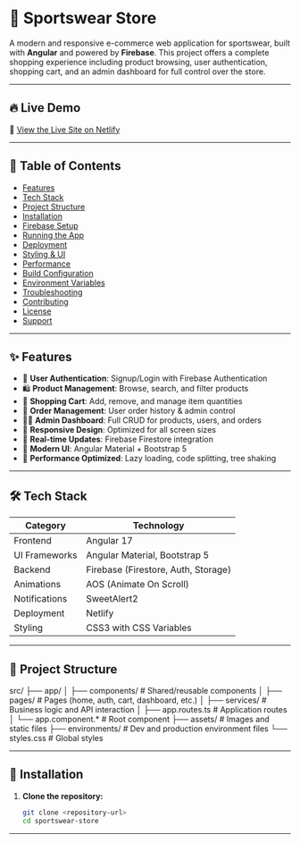 # 🏪 Sportswear Store

A modern and responsive e-commerce web application for sportswear, built with **Angular** and powered by **Firebase**. This project offers a complete shopping experience including product browsing, user authentication, shopping cart, and an admin dashboard for full control over the store.

---

## 🔥 Live Demo

🔗 [View the Live Site on Netlify](https://sporty6.netlify.app)

---

## 📌 Table of Contents

- [Features](#features)
- [Tech Stack](#tech-stack)
- [Project Structure](#project-structure)
- [Installation](#installation)
- [Firebase Setup](#firebase-setup)
- [Running the App](#running-the-app)
- [Deployment](#deployment)
- [Styling & UI](#styling--ui)
- [Performance](#performance)
- [Build Configuration](#build-configuration)
- [Environment Variables](#environment-variables)
- [Troubleshooting](#troubleshooting)
- [Contributing](#contributing)
- [License](#license)
- [Support](#support)

---

## ✨ Features

- 🔐 **User Authentication**: Signup/Login with Firebase Authentication  
- 🛍️ **Product Management**: Browse, search, and filter products  
- 🛒 **Shopping Cart**: Add, remove, and manage item quantities  
- 🧾 **Order Management**: User order history & admin control  
- 🧑‍💻 **Admin Dashboard**: Full CRUD for products, users, and orders  
- 📱 **Responsive Design**: Optimized for all screen sizes  
- 🔄 **Real-time Updates**: Firebase Firestore integration  
- 🧠 **Modern UI**: Angular Material + Bootstrap 5  
- 🎯 **Performance Optimized**: Lazy loading, code splitting, tree shaking

---

## 🛠️ Tech Stack

| Category      | Technology                            |
|---------------|----------------------------------------|
| Frontend      | Angular 17                             |
| UI Frameworks | Angular Material, Bootstrap 5          |
| Backend       | Firebase (Firestore, Auth, Storage)    |
| Animations    | AOS (Animate On Scroll)                |
| Notifications | SweetAlert2                            |
| Deployment    | Netlify                                |
| Styling       | CSS3 with CSS Variables                |

---

## 📁 Project Structure

src/
├── app/
│ ├── components/ # Shared/reusable components
│ ├── pages/ # Pages (home, auth, cart, dashboard, etc.)
│ ├── services/ # Business logic and API interaction
│ ├── app.routes.ts # Application routes
│ └── app.component.* # Root component
├── assets/ # Images and static files
├── environments/ # Dev and production environment files
└── styles.css # Global styles

---

## 🧰 Installation

1. **Clone the repository:**
   ```bash
   git clone <repository-url>
   cd sportswear-store
---
